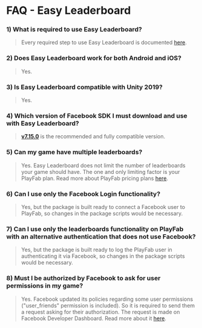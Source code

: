 # FAQ - Easy Leaderboard

### 1) What is required to use Easy Leaderboard?

> Every required step to use Easy Leaderboard is documented [here](https://bit.ly/2WaxXAS).

### 2) Does Easy Leaderboard work for both Android and iOS?

> Yes.

### 3) Is Easy Leaderboard compatible with Unity 2019?

> Yes.

### 4) Which version of Facebook SDK I must download and use with Easy Leaderboard?

> [**v7.15.0**](https://origincache.facebook.com/developers/resources/?id=facebook-unity-sdk-7.15.0.zip) is the recommended and fully compatible version.

### 5) Can my game have multiple leaderboards?

> Yes. Easy Leaderboard does not limit the number of leaderboards your game should have. The one and only limiting factor is your PlayFab plan. Read more about PlayFab pricing plans [here](https://playfab.com/pricing).

### 6) Can I use only the Facebook Login functionality?

> Yes, but the package is built ready to connect a Facebook user to PlayFab, so changes in the package scripts would be necessary.

### 7) Can I use only the leaderboards functionality on PlayFab with an alternative authentication that does not use Facebook?

> Yes, but the package is built ready to log the PlayFab user in authenticating it via Facebook, so changes in the package scripts would be necessary.

### 8) Must I be authorized by Facebook to ask for user permissions in my game?

> Yes. Facebook updated its policies regarding some user permissions ("user_friends" permission is included). So it is required to send them a request asking for their authorization. The request is made on Facebook Developer Dashboard. Read more about it [here](https://developers.facebook.com/docs/facebook-login/permissions/requesting-and-revoking).

